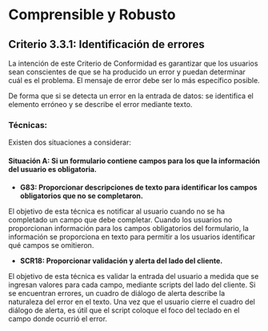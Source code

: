 # Comprensible y Robusto
## Criterio 3.3.1: Identificación de errores

La intención de este Criterio de Conformidad es garantizar que los usuarios sean conscientes de que se ha producido un error y puedan determinar cuál es el problema. El mensaje de error debe ser lo más específico posible.

De forma que si se detecta un error en la entrada de datos: se identifica el elemento erróneo y se describe el error mediante texto.

### Técnicas:

Existen dos situaciones a considerar:

#### Situación A: Si un formulario contiene campos para los que la información del usuario es obligatoria.

* **G83: Proporcionar descripciones de texto para identificar los campos obligatorios que no se completaron.**

El objetivo de esta técnica es notificar al usuario cuando no se ha completado un campo que debe completar. Cuando los usuarios no proporcionan información para los campos obligatorios del formulario, la información se proporciona en texto para permitir a los usuarios identificar qué campos se omitieron.

* **SCR18: Proporcionar validación y alerta del lado del cliente.**

El objetivo de esta técnica es validar la entrada del usuario a medida que se ingresan valores para cada campo, mediante scripts del lado del cliente. Si se encuentran errores, un cuadro de diálogo de alerta describe la naturaleza del error en el texto. Una vez que el usuario cierre el cuadro del diálogo de alerta, es útil que el script coloque el foco del teclado en el campo donde ocurrió el error.


